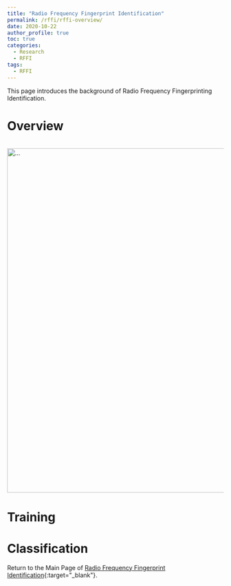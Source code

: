```yaml
---
title: "Radio Frequency Fingerprint Identification"
permalink: /rffi/rffi-overview/
date: 2020-10-22
author_profile: true
toc: true
categories:
  - Research
  - RFFI
tags:
  - RFFI
---
```




This page introduces the background of Radio Frequency Fingerprinting Identification.

# Overview

<br />
<img align="center" width="800" src="{{ site.url }}/images/rffi/RFFI_DL.png" alt="...">
<br />

# Training
# Classification


Return to the Main Page of [Radio Frequency Fingerprint Identification](https://junqing-zhang.github.io/research-area/rffi/){:target="_blank"}.